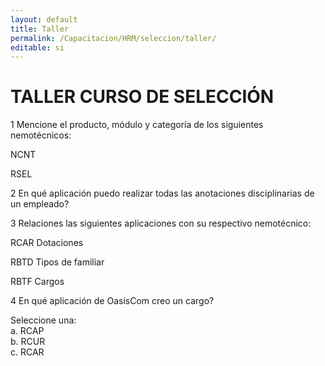 ```yaml
---
layout: default
title: Taller
permalink: /Capacitacion/HRM/seleccion/taller/
editable: si
---
```


# TALLER CURSO DE SELECCIÓN


1  Mencione el producto, módulo y categoría de los siguientes nemotécnicos:  

NCNT  

RSEL  

2  En qué aplicación puedo realizar todas las anotaciones disciplinarias de un empleado?  

3  Relaciones las siguientes aplicaciones con su respectivo nemotécnico:

RCAR	Dotaciones  

RBTD	Tipos de familiar  

RBTF	Cargos  

4  En qué aplicación de OasisCom creo un cargo?  

Seleccione una:  
a. RCAP  
b. RCUR  
c. RCAR  






